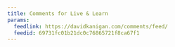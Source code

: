 ```yaml
---
title: Comments for Live & Learn
params:
  feedlink: https://davidkanigan.com/comments/feed/
  feedid: 69731fc01b21dc0c76865721f8ca67f1
---
```

